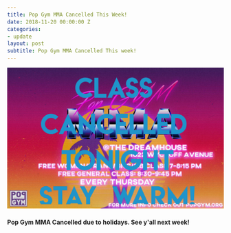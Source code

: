 ```yaml
---
title: Pop Gym MMA Cancelled This Week!
date: 2018-11-20 00:00:00 Z
categories:
- update
layout: post
subtitle: Pop Gym MMA Cancelled This week!
---
```


![Pop Gym MMA](/assets/mmacanceled.jpg)

#### Pop Gym MMA Cancelled due to holidays. See y'all next week!
